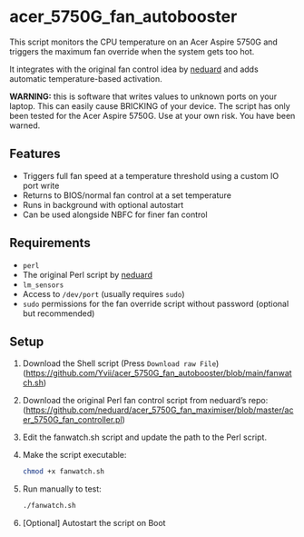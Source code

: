 # acer_5750G_fan_autobooster

This script monitors the CPU temperature on an Acer Aspire 5750G and triggers the maximum fan override when the system gets too hot.

It integrates with the original fan control idea by [neduard](https://github.com/neduard/acer_5750G_fan_maximiser) and adds automatic temperature-based activation.

**WARNING:** this is software that writes values to unknown ports on your laptop. This can easily cause BRICKING of your device. The script has only been tested for the Acer Aspire 5750G. Use at your own risk. You have been warned.

## Features

- Triggers full fan speed at a temperature threshold using a custom IO port write
- Returns to BIOS/normal fan control at a set temperature
- Runs in background with optional autostart
- Can be used alongside NBFC for finer fan control

## Requirements

- `perl`
- The original Perl script by [neduard](https://github.com/neduard/acer_5750G_fan_maximiser/blob/master/acer_5750G_fan_controller.pl)
- `lm_sensors`
- Access to `/dev/port` (usually requires `sudo`)
- `sudo` permissions for the fan override script without password (optional but recommended)

## Setup

1. Download the Shell script (Press `Download raw File`) (https://github.com/Yvii/acer_5750G_fan_autobooster/blob/main/fanwatch.sh)
2. Download the original Perl fan control script from neduard’s repo: (https://github.com/neduard/acer_5750G_fan_maximiser/blob/master/acer_5750G_fan_controller.pl)
3. Edit the fanwatch.sh script and update the path to the Perl script.
4. Make the script executable:

    ```bash
    chmod +x fanwatch.sh
    ```

5. Run manually to test:

    ```bash
    ./fanwatch.sh
    ```

6. [Optional] Autostart the script on Boot




